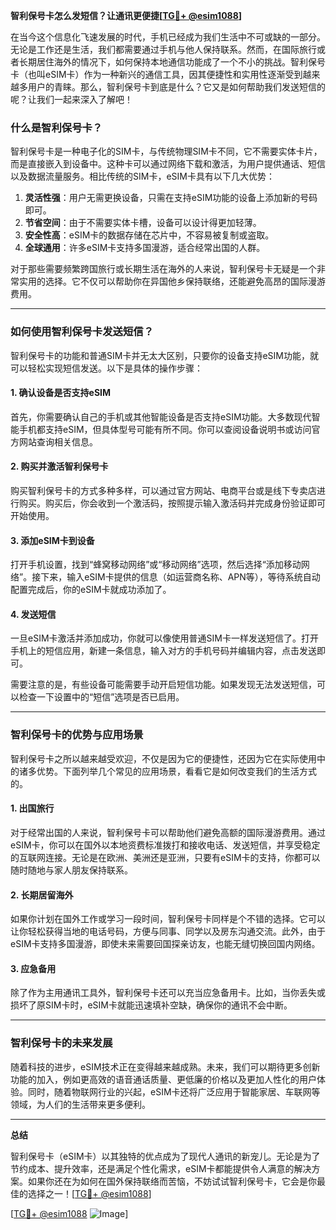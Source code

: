 **智利保号卡怎么发短信？让通讯更便捷[[TG💪+ @esim1088](https://t.me/s/esim1088)]**

在当今这个信息化飞速发展的时代，手机已经成为我们生活中不可或缺的一部分。无论是工作还是生活，我们都需要通过手机与他人保持联系。然而，在国际旅行或者长期居住海外的情况下，如何保持本地通信功能成了一个不小的挑战。智利保号卡（也叫eSIM卡）作为一种新兴的通信工具，因其便捷性和实用性逐渐受到越来越多用户的青睐。那么，智利保号卡到底是什么？它又是如何帮助我们发送短信的呢？让我们一起来深入了解吧！

### 什么是智利保号卡？

智利保号卡是一种电子化的SIM卡，与传统物理SIM卡不同，它不需要实体卡片，而是直接嵌入到设备中。这种卡可以通过网络下载和激活，为用户提供通话、短信以及数据流量服务。相比传统的SIM卡，eSIM卡具有以下几大优势：

1. **灵活性强**：用户无需更换设备，只需在支持eSIM功能的设备上添加新的号码即可。
2. **节省空间**：由于不需要实体卡槽，设备可以设计得更加轻薄。
3. **安全性高**：eSIM卡的数据存储在芯片中，不容易被复制或盗取。
4. **全球通用**：许多eSIM卡支持多国漫游，适合经常出国的人群。

对于那些需要频繁跨国旅行或长期生活在海外的人来说，智利保号卡无疑是一个非常实用的选择。它不仅可以帮助你在异国他乡保持联络，还能避免高昂的国际漫游费用。

---

### 如何使用智利保号卡发送短信？

智利保号卡的功能和普通SIM卡并无太大区别，只要你的设备支持eSIM功能，就可以轻松实现短信发送。以下是具体的操作步骤：

#### 1. 确认设备是否支持eSIM

首先，你需要确认自己的手机或其他智能设备是否支持eSIM功能。大多数现代智能手机都支持eSIM，但具体型号可能有所不同。你可以查阅设备说明书或访问官方网站查询相关信息。

#### 2. 购买并激活智利保号卡

购买智利保号卡的方式多种多样，可以通过官方网站、电商平台或是线下专卖店进行购买。购买后，你会收到一个激活码，按照提示输入激活码并完成身份验证即可开始使用。

#### 3. 添加eSIM卡到设备

打开手机设置，找到“蜂窝移动网络”或“移动网络”选项，然后选择“添加移动网络”。接下来，输入eSIM卡提供的信息（如运营商名称、APN等），等待系统自动配置完成后，你的eSIM卡就成功添加了。

#### 4. 发送短信

一旦eSIM卡激活并添加成功，你就可以像使用普通SIM卡一样发送短信了。打开手机上的短信应用，新建一条信息，输入对方的手机号码并编辑内容，点击发送即可。

需要注意的是，有些设备可能需要手动开启短信功能。如果发现无法发送短信，可以检查一下设置中的“短信”选项是否已启用。

---

### 智利保号卡的优势与应用场景

智利保号卡之所以越来越受欢迎，不仅是因为它的便捷性，还因为它在实际使用中的诸多优势。下面列举几个常见的应用场景，看看它是如何改变我们的生活方式的。

#### 1. 出国旅行

对于经常出国的人来说，智利保号卡可以帮助他们避免高额的国际漫游费用。通过eSIM卡，你可以在国外以本地资费标准拨打和接收电话、发送短信，并享受稳定的互联网连接。无论是在欧洲、美洲还是亚洲，只要有eSIM卡的支持，你都可以随时随地与家人朋友保持联系。

#### 2. 长期居留海外

如果你计划在国外工作或学习一段时间，智利保号卡同样是个不错的选择。它可以让你轻松获得当地的电话号码，方便与同事、同学以及房东沟通交流。此外，由于eSIM卡支持多国漫游，即使未来需要回国探亲访友，也能无缝切换回国内网络。

#### 3. 应急备用

除了作为主用通讯工具外，智利保号卡还可以充当应急备用卡。比如，当你丢失或损坏了原SIM卡时，eSIM卡就能迅速填补空缺，确保你的通讯不会中断。

---

### 智利保号卡的未来发展

随着科技的进步，eSIM技术正在变得越来越成熟。未来，我们可以期待更多创新功能的加入，例如更高效的语音通话质量、更低廉的价格以及更加人性化的用户体验。同时，随着物联网行业的兴起，eSIM卡还将广泛应用于智能家居、车联网等领域，为人们的生活带来更多便利。

---

**总结**

智利保号卡（eSIM卡）以其独特的优点成为了现代人通讯的新宠儿。无论是为了节约成本、提升效率，还是满足个性化需求，eSIM卡都能提供令人满意的解决方案。如果你还在为如何在国外保持联络而苦恼，不妨试试智利保号卡，它会是你最佳的选择之一！[[TG💪+ @esim1088](https://t.me/s/esim1088)]

[[TG💪+ @esim1088](https://t.me/s/esim1088) ![Image](https://i.postimg.cc/4NQfJmqS/Snipaste-2025-05-13-00-14-12.png)]
